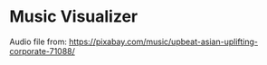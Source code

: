 # Music Visualizer
Audio file from: https://pixabay.com/music/upbeat-asian-uplifting-corporate-71088/